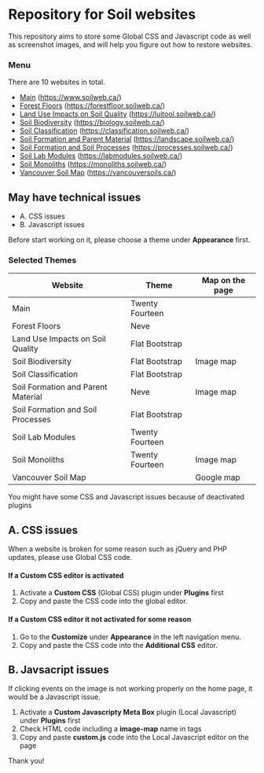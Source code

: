# Repository for Soil websites

This repository aims to store some Global CSS and Javascript code as well as screenshot images, and will help you figure out how to restore websites.

### Menu

There are 10 websites in total.

- [Main](Main) (https://www.soilweb.ca/)
- [Forest Floors](Forest-Floors) (https://forestfloor.soilweb.ca/)
- [Land Use Impacts on Soil Quality](Land-Use-Impacts-on-Soil-Quality) (https://luitool.soilweb.ca/)
- [Soil Biodiversity](Soil-Biodiversity) (https://biology.soilweb.ca/)
- [Soil Classification](Soil-Classification) (https://classification.soilweb.ca/)
- [Soil Formation and Parent Material](Soil-Formation-and-Parent-Material) (https://landscape.soilweb.ca/)
- [Soil Formation and Soil Processes](Soil-Formation-and-Soil-Processes) (https://processes.soilweb.ca/)
- [Soil Lab Modules](Soil-Lab-Modules) (https://labmodules.soilweb.ca/)
- [Soil Monoliths](Soil-Monoliths) (https://monoliths.soilweb.ca/)
- [Vancouver Soil Map](Vancouver-Soil-Map) (https://vancouversoils.ca/)


## May have technical issues

- A. CSS issues
- B. Javascript issues

Before start working on it, please choose a theme under **Appearance** first.

### Selected Themes

| Website | Theme | Map on the page |
| ------- | ----- | --------------- |
| Main | Twenty Fourteen | |
| Forest Floors | Neve | |
| Land Use Impacts on Soil Quality | Flat Bootstrap | |
| Soil Biodiversity | Flat Bootstrap | Image map |
| Soil Classification | Flat Bootstrap | |
| Soil Formation and Parent Material | Neve | Image map |
| Soil Formation and Soil Processes | Flat Bootstrap | |
| Soil Lab Modules | Twenty Fourteen | |
| Soil Monoliths | Twenty Fourteen | Image map |
| Vancouver Soil Map | | Google map |

You might have some CSS and Javascript issues because of deactivated plugins

## A. CSS issues

When a website is broken for some reason such as jQuery and PHP updates, please use Global CSS code.

#### If a Custom CSS editor is activated

1. Activate a **Custom CSS** (Global CSS) plugin under **Plugins** first
2. Copy and paste the CSS code into the global editor.

#### If a Custom CSS editor it not activated for some reason

1. Go to the **Customize** under **Appearance** in the left navigation menu.
2. Copy and paste the CSS code into the **Additional CSS** editor.


## B. Javsacript issues

If clicking events on the image is not working properly on the home page, it would be a Javascript issue.

1. Activate a **Custom Javascripty Meta Box** plugin (Local Javascript) under **Plugins** first
2. Check HTML code including a **image-map** name in tags
2. Copy and paste **custom.js** code into the Local Javascript editor on the page


Thank you!

